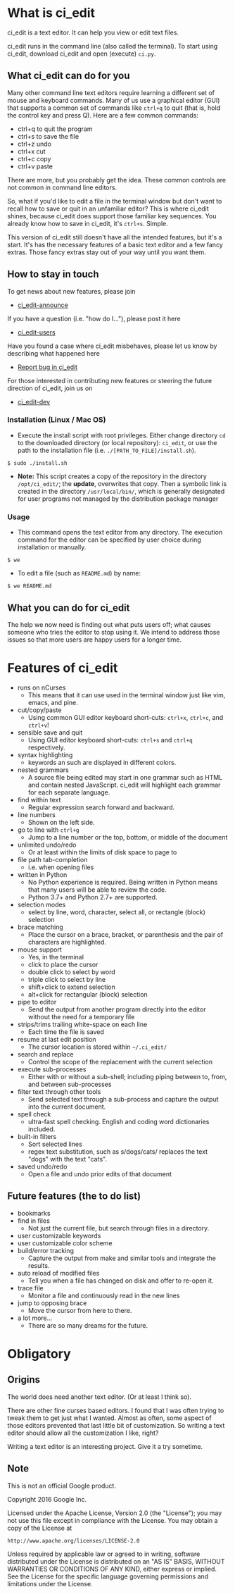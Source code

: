 # What is ci_edit

ci_edit is a text editor. It can help you view or edit text files.

ci_edit runs in the command line (also called the terminal). To start using
ci_edit, download ci_edit and open (execute) `ci.py`.


## What ci_edit can do for you

Many other command line text editors require learning a different set of mouse
and keyboard commands. Many of us use a graphical editor (GUI) that supports
a common set of commands like `ctrl+q` to quit (that is, hold the control key and
press Q). Here are a few common commands:

  - ctrl+q    to quit the program
  - ctrl+s    to save the file
  - ctrl+z    undo
  - ctrl+x    cut
  - ctrl+c    copy
  - ctrl+v    paste

There are more, but you probably get the idea. These common controls are not
common in command line editors.

So, what if you'd like to edit a file in the terminal window but don't want to
recall how to save or quit in an unfamiliar editor? This is where ci_edit
shines, because ci_edit does support those familiar key sequences. You already
know how to save in ci_edit, it's `ctrl+s`. Simple.

This version of ci_edit still doesn't have all the intended features, but it's
a start. It's has the necessary features of a basic text editor and a few fancy
extras. Those fancy extras stay out of your way until you want them.

## How to stay in touch

To get news about new features, please join
- [ci_edit-announce](https://groups.google.com/forum/#!forum/ci_edit-announce)

If you have a question (i.e. "how do I..."), please post it here
- [ci_edit-users](https://groups.google.com/forum/#!forum/ci_edit-users)

Have you found a case where ci_edit misbehaves, please let us know by describing
what happened here
- [Report bug in ci_edit](https://github.com/google/ci_edit/issues/new)

For those interested in contributing new features or steering the future
direction of ci_edit, join us on
- [ci_edit-dev](https://groups.google.com/forum/#!forum/ci_edit-dev)


### Installation (Linux / Mac OS)

* Execute the install script with root privileges.  Either change directory
  `cd` to the downloaded directory (or local repository): `ci_edit`, or use
  the path to the installation file (i.e. `./[PATH_TO_FILE]/install.sh`).

```
$ sudo ./install.sh
```

* **Note:** This script creates a copy of the repository in the directory
  `/opt/ci_edit/`; the **update**, overwrites that copy.  Then a symbolic
  link is created in the directory `/usr/local/bin/`, which is generally
  designated for user programs not managed by the distribution package manager

### Usage

* This command opens the text editor from any directory.  The execution command
  for the editor can be specified by user choice during installation or
  manually.

```
$ we
```

* To edit a file (such as `README.md`) by name:

```
$ we README.md
```

## What you can do for ci_edit


The help we now need is finding out what puts users off; what causes someone who
tries the editor to stop using it. We intend to address those issues so that
more users are happy users for a longer time.


# Features of ci_edit

- runs on nCurses
  - This means that it can use used in the terminal window just like vim,
    emacs, and pine.
- cut/copy/paste
  - Using common GUI editor keyboard short-cuts: `ctrl+x`, `ctrl+c`, and `ctrl+v`!
- sensible save and quit
  - Using GUI editor keyboard short-cuts: `ctrl+s` and `ctrl+q` respectively.
- syntax highlighting
  - keywords an such are displayed in different colors.
- nested grammars
  - A source file being edited may start in one grammar such as HTML and
    contain nested JavaScript. ci_edit will highlight each grammar for each
    separate language.
- find within text
  - Regular expression search forward and backward.
- line numbers
  - Shown on the left side.
- go to line with `ctrl+g`
  - Jump to a line number or the top, bottom, or middle of the document
- unlimited undo/redo
  - Or at least within the limits of disk space to page to
- file path tab-completion
  - i.e. when opening files
- written in Python
  - No Python experience is required. Being written in Python means that many
    users will be able to review the code.
  - Python 3.7+ and Python 2.7+ are supported.
- selection modes
  - select by line, word, character, select all, or rectangle (block) selection
- brace matching
  - Place the cursor on a brace, bracket, or parenthesis and the pair of
    characters are highlighted.
- mouse support
  - Yes, in the terminal
  - click to place the cursor
  - double click to select by word
  - triple click to select by line
  - shift+click to extend selection
  - alt+click for rectangular (block) selection
- pipe to editor
  - Send the output from another program directly into the editor without the
    need for a temporary file
- strips/trims trailing white-space on each line
  - Each time the file is saved
- resume at last edit position
  - The cursor location is stored within `~/.ci_edit/`
- search and replace
  - Control the scope of the replacement with the current selection
- execute sub-processes
  - Either with or without a sub-shell; including piping between to, from, and
    between sub-processes
- filter text through other tools
  - Send selected text through a sub-process and capture the output into the
    current document.
- spell check
  - ultra-fast spell checking. English and coding word dictionaries included.
- built-in filters
  - Sort selected lines
  - regex text substitution, such as s/dogs/cats/ replaces the text "dogs" with
    the text "cats".
- saved undo/redo
  - Open a file and undo prior edits of that document

## Future features (the to do list)

- bookmarks
- find in files
  - Not just the current file, but search through files in a directory.
- user customizable keywords
- user customizable color scheme
- build/error tracking
  - Capture the output from make and similar tools and integrate the results.
- auto reload of modified files
  - Tell you when a file has changed on disk and offer to re-open it.
- trace file
  - Monitor a file and continuously read in the new lines
- jump to opposing brace
  - Move the cursor from here to there.
- a lot more...
  - There are so many dreams for the future.


# Obligatory


## Origins

The world does need another text editor. (Or at least I think so).

There are other fine curses based editors. I found that I was often trying to
tweak them to get just what I wanted. Almost as often, some aspect of those
editors prevented that last little bit of customization. So writing a text
editor should allow all the customization I like, right?

Writing a text editor is an interesting project. Give it a try sometime.


## Note

This is not an official Google product.



Copyright 2016 Google Inc.

Licensed under the Apache License, Version 2.0 (the "License");
you may not use this file except in compliance with the License.
You may obtain a copy of the License at

    http://www.apache.org/licenses/LICENSE-2.0

Unless required by applicable law or agreed to in writing, software
distributed under the License is distributed on an "AS IS" BASIS,
WITHOUT WARRANTIES OR CONDITIONS OF ANY KIND, either express or implied.
See the License for the specific language governing permissions and
limitations under the License.

